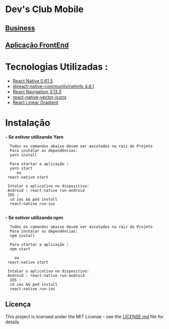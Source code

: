 # Dev's Club Mobile

## <a href="https://github.com/nennogabriel/rsxp-devsclub-business" target="_blank">Business</a>

## <a href="https://github.com/ricardotecnicob/devsclub" target="_blank">Aplicação FrontEnd</a>

# Tecnologias Utilizadas :

- <a href="https://facebook.github.io/react-native/docs/getting-started" target="_blank">React Native 0.61.5</a>
- <a href="https://github.com/react-native-community/react-native-netinfo" target="_blank">@react-native-community/netinfo 4.6.1</a>
- <a href="https://github.com/react-navigation/react-navigation" target="_blank">React Navigation 3.13.3</a>
- <a href="https://github.com/oblador/react-native-vector-icons" target="_blank">react-native-vector-icons</a>
- <a href="https://github.com/react-native-community/react-native-linear-gradient" target="_blank">React Linear Gradient</a>

# Instalação

**- Se estiver utilizando Yarn**

```
  Todos os comandos abaixo devem ser excutados na raiz do Projeto
  Para instalar as dependências:
  yarn install

  Para startar a aplicação :
  yarn start
     ou
 react-native start

 Intalar o aplicativo no dispositivo:
 Android : react-native run-android
 IOS :
  cd ios && pod install
  react-native run-ios


```

**- Se estiver utilizando npm**

```
  Todos os comandos abaixo devem ser excutados na raiz do Projeto
  Para instalar as dependências:
  npm install

  Para startar a aplicação :
  npm start

    ou
 react-native start

 Intalar o aplicativo no dispositivo:
 Android : react-native run-android
  IOS :
  cd ios && pod install
  react-native run-ios
```

## Licença

This project is licensed under the MIT License - see the [LICENSE.md](LICENSE.md) file for details

